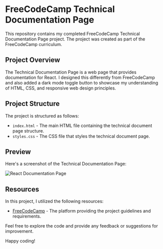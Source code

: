 # FreeCodeCamp Technical Documentation Page

This repository contains my completed FreeCodeCamp Technical Documentation Page project. The project was created as part of the FreeCodeCamp curriculum.

## Project Overview

The Technical Documentation Page is a web page that provides documentation for React. I designed this differently from FreeCodeCamp and also added a dark mode toggle button to showcase my understanding of HTML, CSS, and responsive web design principles.

## Project Structure

The project is structured as follows:

- `index.html` - The main HTML file containing the technical document page structure.
- `styles.css` - The CSS file that styles the technical document page.

## Preview

Here's a screenshot of the Technical Documentation Page:

![React Documentation Page](https://github.com/krushnarout/Technical-Documentation-Page/assets/129386740/ef3b90cc-6d02-4543-8a50-1fa73e79609e)



## Resources

In this project, I utilized the following resources:

- [FreeCodeCamp](https://www.freecodecamp.org/) - The platform providing the project guidelines and requirements.

Feel free to explore the code and provide any feedback or suggestions for improvement.

Happy coding!
